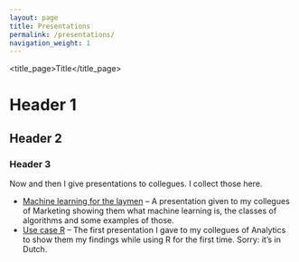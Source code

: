 ```yaml
---
layout: page
title: Presentations
permalink: /presentations/
navigation_weight: 1
---
```


<title_page>Title</title_page>

# Header 1

## Header 2

### Header 3

Now and then I give presentations to collegues. I collect those here.

* [Machine learning for the laymen](/machine-learning-layman/) – A presentation given to my collegues of Marketing showing them what machine learning is, the classes of algorithms and some examples of those.
* [Use case R](/use-case-r/) – The first presentation I gave to my collegues of Analytics to show them my findings while using R for the first time. Sorry: it’s in Dutch.


